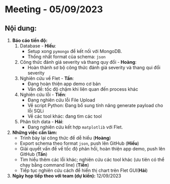 # Meeting - 05/09/2023
## Nội dung:
1. **Báo cáo tiến độ:** 
    1. Database - **Hiếu**:
        - Setup xong `pymongo` để kết nối với MongoDB.
        - Thống nhất format của schema: `json`
    2. Công thức đánh giá severity và thang quy đổi - **Hoàng**:
        - Hoàn thành sơ bộ công thức đánh giá severity và thang qui đổi severity
    3. Nghiên cứu về Flet - **Tấn**:
        - Đang hoàn thiện app demo cơ bản
        - Vấn đề: tốc độ chậm khi liên quan đến process khác
    4. Nghiên cứu lỗi - **Tiến**:
        - Đang nghiên cứu lỗi File Upload
        - Về script Python: Đang bổ sung tính năng generate payload cho lỗi SQLi
        - Về các tool khác: đang tìm các tool
    5. Phân tích data - **Hải**:
        - Đang nghiên cứu kết hợp `matplotlib` với Flet.
2. **Những việc cần làm:**
    - Trình bày lại công thức để dễ hiểu (**Hoàng**)
    - Export schema theo format `json`, push lên GitHub (**Hiếu**)
    - Giải quyết vấn đề về tốc độ phản hồi, hoàn thiện app demo, push lên GitHub (**Tấn**)
    - Tìm hiểu thêm các lỗi khác; nghiên cứu các tool khác (ưu tiên có thể chạy bằng command line) (**Tiến**)
    - Tiếp tục nghiên cứu cách để hiển thị chart trên Flet GUI(**Hải**)
3. **Ngày họp tiếp theo với team (dự kiến):** 12/09/2023
